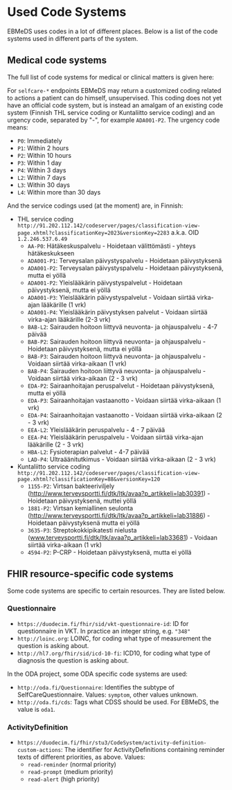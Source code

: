 # Used Code Systems

EBMeDS uses codes in a lot of different places. Below is a list of the code systems used in different parts of the system.

## Medical code systems

The full list of code systems for medical or clinical matters is given here: [](http://www.ebmeds.org/www/supported_coding_systems.asp)

For `selfcare-*` endpoints EBMeDS may return a customized coding related to actions a patient can do himself, unsupervised. This coding does not yet have an official code system, but is instead an amalgam of an existing code system (Finnish THL service coding or Kuntaliitto service coding) and an urgency code, separated by "-", for example `ADA001-P2`. The urgency code means:

* `P0`: Immediately
* `P1`: Within 2 hours
* `P2`: Within 10 hours
* `P3`: Within 1 day
* `P4`: Within 3 days
* `L2`: Within 7 days
* `L3`: Within 30 days
* `L4`: Within more than 30 days

And the service codings used (at the moment) are, in Finnish:

* THL service coding `http://91.202.112.142/codeserver/pages/classification-view-page.xhtml?classificationKey=2023&versionKey=2283` a.k.a. OID `1.2.246.537.6.49`
    * `AA-P0`: Hätäkeskuspalvelu - Hoidetaan välittömästi - yhteys hätäkeskukseen
    * `ADA001-P1`: Terveysalan päivystyspalvelu - Hoidetaan päivystyksenä
    * `ADA001-P2`: Terveysalan päivystyspalvelu - Hoidetaan päivystyksenä, mutta ei yöllä
    * `ADA001-P2`: Yleislääkärin päivystyspalvelut - Hoidetaan päivystyksenä, mutta ei yöllä
    * `ADA001-P3`: Yleislääkärin päivystyspalvelut - Voidaan siirtää virka-ajan lääkärille (1 vrk)
    * `ADA001-P4`: Yleislääkärin päivystyksen palvelut - Voidaan siirtää virka-ajan lääkärille (2-3 vrk)
    * `BAB-L2`: Sairauden hoitoon liittyvä neuvonta- ja ohjauspalvelu - 4-7 päivää
    * `BAB-P2`: Sairauden hoitoon liittyvä neuvonta- ja ohjauspalvelu - Hoidetaan päivystyksenä, mutta ei yöllä
    * `BAB-P3`: Sairauden hoitoon liittyvä neuvonta- ja ohjauspalvelu - Voidaan siirtää virka-aikaan (1 vrk)
    * `BAB-P4`: Sairauden hoitoon liittyvä neuvonta- ja ohjauspalvelu - Voidaan siirtää virka-aikaan (2 - 3 vrk)
    * `EDA-P2`: Sairaanhoitajan peruspalvelut - Hoidetaan päivystyksenä, mutta ei yöllä
    * `EDA-P3`: Sairaanhoitajan vastaanotto - Voidaan siirtää virka-aikaan (1 vrk)
    * `EDA-P4`: Sairaanhoitajan vastaanotto - Voidaan siirtää virka-aikaan (2 - 3 vrk)
    * `EEA-L2`: Yleislääkärin peruspalvelu - 4 - 7 päivää
    * `EEA-P4`: Yleislääkärin peruspalvelu - Voidaan siirtää virka-ajan lääkärille (2 - 3 vrk)
    * `HBA-L2`: Fysioterapian palvelut - 4-7 päivää
    * `LAD-P4`: Ultraäänitutkimus - Voidaan siirtää virka-aikaan (2 - 3 vrk)
* Kuntaliitto service coding `http://91.202.112.142/codeserver/pages/classification-view-page.xhtml?classificationKey=88&versionKey=120`
    * `1155-P2`: Virtsan bakteeriviljely (http://www.terveysportti.fi/dtk/ltk/avaa?p_artikkeli=lab30391) - Hoidetaan päivystyksenä, muttei yöllä
    * `1881-P2`: Virtsan kemiallinen seulonta (http://www.terveysportti.fi/dtk/ltk/avaa?p_artikkeli=lab31886) - Hoidetaan päivystyksenä mutta ei yöllä
    * `3635-P3`: Streptokokkipikatesti nielusta (www.terveysportti.fi/dtk/ltk/avaa?p_artikkeli=lab33681) - Voidaan siirtää virka-aikaan (1 vrk)
    * `4594-P2`: P-CRP - Hoidetaan päivystyksenä, mutta ei yöllä


## FHIR resource-specific code systems

Some code systems are specific to certain resources. They are listed below.

### Questionnaire

* `https://duodecim.fi/fhir/sid/vkt-questionnaire-id`: ID for questionnaire in VKT. In practice an integer string, e.g. `"348"`
* `http://loinc.org`: LOINC, for coding what type of measurement the question is asking about.
* `http://hl7.org/fhir/sid/icd-10-fi`: ICD10, for coding what type of diagnosis the question is asking about.

In the ODA project, some ODA specific code systems are used:

* `http://oda.fi/Questionnaire`: Identifies the subtype of SelfCareQuestionnaire. Values: `symptom`, other values unknown.
* `http://oda.fi/cds`: Tags what CDSS should be used. For EBMeDS, the value is `oda1`.

### ActivityDefinition

* `https://duodecim.fi/fhir/stu3/CodeSystem/activity-definition-custom-actions`: The identifier for ActivityDefinitions containing reminder texts of different priorities, as above. Values:
    * `read-reminder` (normal priority)
    * `read-prompt` (medium priority)
    * `read-alert` (high priority)
